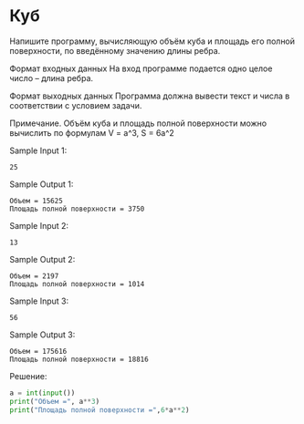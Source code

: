 # Куб

Напишите программу, вычисляющую объём куба и площадь его полной поверхности, по введённому значению длины ребра.

Формат входных данных
На вход программе подается одно целое число – длина ребра.

Формат выходных данных
Программа должна вывести текст и числа в соответствии с условием задачи.

Примечание. Объём куба и площадь полной поверхности можно вычислить по формулам V = a^3, S = 6a^2

Sample Input 1:
```
25
```

Sample Output 1:
```
Объем = 15625
Площадь полной поверхности = 3750
```

Sample Input 2:
```
13
```

Sample Output 2:
```
Объем = 2197
Площадь полной поверхности = 1014
```

Sample Input 3:
```
56
```

Sample Output 3:
```
Объем = 175616
Площадь полной поверхности = 18816 
```

Решение:
```python
a = int(input())
print("Объем =", a**3)
print("Площадь полной поверхности =",6*a**2)
```

